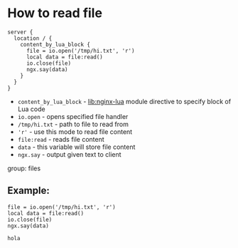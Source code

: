 # How to read file

```nginx
server {
  location / {
    content_by_lua_block {
      file = io.open('/tmp/hi.txt', 'r')
      local data = file:read()
      io.close(file)
      ngx.say(data)
    }
  }
}
```

- `content_by_lua_block` - [lib:nginx-lua](/nginx-lua/how-to-install-nginx-lua-module-in-ubuntu-ubuntuversion) module directive to specify block of Lua code
- `io.open` - opens specified file handler
- `/tmp/hi.txt` - path to file to read from
- `'r'` - use this mode to read file content
- `file:read` - reads file content
- `data` - this variable will store file content
- `ngx.say` - output given text to client

group: files

## Example: 
```nginx
file = io.open('/tmp/hi.txt', 'r')
local data = file:read()
io.close(file)
ngx.say(data)
```
```
hola

```

